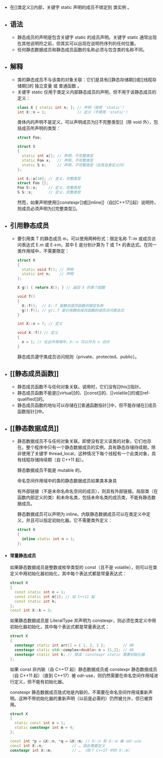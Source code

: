 - 在[[类定义]]内部，关键字 static 声明的成员不绑定到 类实例 。
- ## 语法
	- 静态成员的声明是包含关键字 static 的成员声明。关键字 static 通常出现在其他说明符之前，但其实可以出现在说明符序列的任何位置。
	- 任何静态数据成员和静态成员函数的名称必须与包含类的名称不同。
- ## 解释
	- 类的静态成员不与该类的对象关联：它们是具有[[静态存储期]]或[[线程存储期]]的 独立变量 或 普通函数 。
	- 关键字 static 仅用于类定义内部静态成员的声明，但不用于该静态成员的定义：
	  ```cpp
	  class X { static int n; }; // 声明（使用 'static'）
	  int X::n = 1;              // 定义（不使用 'static'）
	  ```
	  类体内的声明不是定义，可以声明成员为[[不完整类型]]（除 void 外），包括成员所声明的类型：
	  ```cpp
	  struct Foo;
	  
	  struct S
	  {
	    static int a[]; // 声明，不完整类型
	    static Foo x;   // 声明，不完整类型
	    static S s;     // 声明，不完整类型（在其自身定义内）
	  };
	  
	  int S::a[10]; // 定义，完整类型
	  struct Foo {};
	  Foo S::x;     // 定义，完整类型
	  S S::s;       // 定义，完整类型
	  ```
	  然而，如果声明使用[[constexpr]]或[[inline]]（自[[C++17]]起）说明符，则成员必须声明为[[完整类型]]。
- ## 引用静态成员
	- 要引用类 T 的静态成员 m，可以使用两种形式：限定名称 T::m 或成员访问表达式 E.m 或 E->m，其中 E 是分别计算为 T 或 T* 的表达式。在同一类作用域中，不需要限定：
	  ```cpp
	  struct X
	  {
	    static void f(); // 声明
	    static int n;    // 声明
	  };
	  
	  X g() { return X(); } // 返回 X 的某个函数
	  
	  void f()
	  {
	    X::f();  // X::f 是静态成员函数的限定名称
	    g().f(); // g().f 是引用静态成员函数的成员访问表达式
	  }
	  
	  int X::n = 7; // 定义
	  
	  void X::f() // 定义 
	  { 
	    n = 1; // 在此作用域中，X::n 可以作为 n 访问
	  }
	  ```
	  
	  静态成员遵守类成员访问规则（private、protected、public）。
- ## [[静态成员函数]]
	- 静态成员函数不与任何对象关联。调用时，它们没有[[this]]指针。
	- 静态成员函数不能是[[virtual]]的、[[const]]的、[[volatile]]的或[[ref-qualified]]的。
	- 静态成员函数的地址可以存储在[[普通函数指针]]中，但不能存储在[[成员函数指针]]中。
- ## [[静态数据成员]]
	- 静态数据成员不与任何对象关联。即使没有定义该类的对象，它们也存在。整个程序中只有一个静态数据成员的实例，具有静态存储持续期，除非使用了关键字 thread_local，这种情况下每个线程有一个此类对象，具有线程存储持续期（自 C++11 起）。
	  
	  静态数据成员不能是 mutable 的。
	  
	  命名空间作用域中的类的静态数据成员如果类本身具
	  
	  有外部链接（不是未命名命名空间的成员），则具有外部链接。局部类（在函数内部定义的类）和未命名类，包括未命名类的成员类，不能有静态数据成员。
	  
	  静态数据成员可以声明为 inline。内联静态数据成员可以在类定义中定义，并且可以指定初始化器。它不需要类外定义：
	  
	  ```cpp
	  struct X
	  {
	    inline static int n = 1;
	  };
	  ```
- #### 常量静态成员
  如果静态数据成员是整数或枚举类型的 const（且不是 volatile），则可以在类定义中用初始化器初始化，其中每个表达式都是常量表达式：
  
  ```cpp
  struct X
  {
    const static int n = 1;
    const static int m{2}; // 自 C++11 起
    const static int k;
  };
  const int X::k = 3;
  ```
  
  如果静态数据成员是 LiteralType 并声明为 constexpr，则必须在类定义中用初始化器初始化，其中每个表达式都是常量表达式：
  
  ```cpp
  struct X
  {
    constexpr static int arr[] = { 1, 2, 3 };        // OK
    constexpr static std::complex<double> n = {1,2}; // OK
    constexpr static int k; // 错误：constexpr static 需要初始化器
  };
  ```
  
  如果 const 非内联（自 C++17 起）静态数据成员或 constexpr 静态数据成员（自 C++11 起）（直到 C++17）被 odr-use，则仍然需要在命名空间作用域进行定义，但不能有初始化器。
  
  constexpr 静态数据成员隐式地是内联的，不需要在命名空间作用域重新声明。这种不带初始化器的重新声明（以前是必需的）仍然被允许，但已被弃用。
  
  ```cpp
  struct X
  {
    static const int n = 1;
    static constexpr int m = 4;
  };
  
  const int *p = &X::n, *q = &X::m; // X::n 和 X::m 被 odr-use
  const int X::n;             // … 因此需要定义
  constexpr int X::m;         // … （除了 C++17 中的 X::m）
  ```
